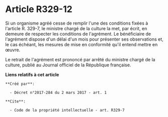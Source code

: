 # Article R329-12

Si un organisme agréé cesse de remplir l'une des conditions fixées à l'article R. 329-7, le ministre chargé de la culture la
met, par écrit, en demeure de respecter les conditions de l'agrément. Le bénéficiaire de l'agrément dispose d'un délai d'un
mois pour présenter ses observations et, le cas échéant, les mesures de mise en conformité qu'il entend mettre en œuvre. 

Le retrait de l'agrément est prononcé par arrêté du ministre chargé de la culture, publié au Journal officiel de la
République française.

**Liens relatifs à cet article**

	**Créé par**:

	  - Décret n°2017-284 du 2 mars 2017 - art. 1

	**Cite**:

	  - Code de la propriété intellectuelle - art. R329-7
